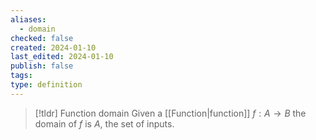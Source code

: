 ```yaml
---
aliases:
  - domain
checked: false
created: 2024-01-10
last_edited: 2024-01-10
publish: false
tags: 
type: definition
---
```

>[!tldr] Function domain
>Given a [[Function|function]] $f: A \rightarrow B$ the domain of $f$ is $A$, the set of inputs. 

